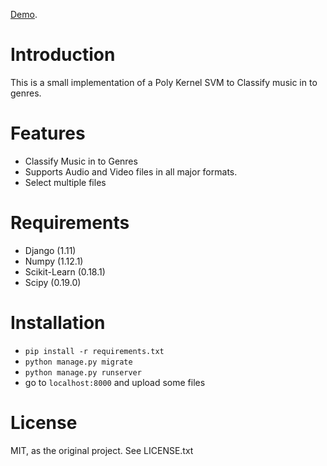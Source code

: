 [Demo](https://github.com/indrajithi/mgc-django).

Introduction
============

This is a small implementation of a Poly Kernel SVM to Classify music in to genres.

Features
========

* Classify Music in to Genres
* Supports Audio and Video files in all major formats.
* Select multiple files


Requirements
============

* Django (1.11)
* Numpy (1.12.1)
* Scikit-Learn (0.18.1)
* Scipy (0.19.0)


Installation
============

* `pip install -r requirements.txt` 
* `python manage.py migrate`
* `python manage.py runserver`
* go to `localhost:8000` and upload some files

License
=======
MIT, as the original project. See LICENSE.txt

